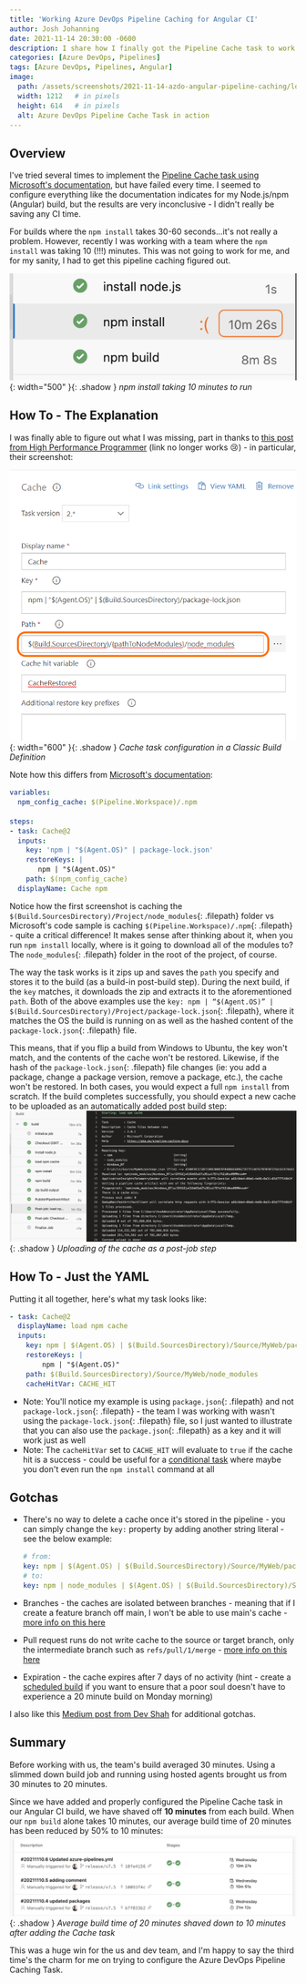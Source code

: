 ```yaml
---
title: 'Working Azure DevOps Pipeline Caching for Angular CI'
author: Josh Johanning
date: 2021-11-14 20:30:00 -0600
description: I share how I finally got the Pipeline Cache task to work with my Angular build pipeline
categories: [Azure DevOps, Pipelines]
tags: [Azure DevOps, Pipelines, Angular]
image:
  path: /assets/screenshots/2021-11-14-azdo-angular-pipeline-caching/load-npm-cache.png
  width: 1212   # in pixels
  height: 614   # in pixels
  alt: Azure DevOps Pipeline Cache Task in action
---
```


## Overview

I've tried several times to implement the [Pipeline Cache task using Microsoft's documentation](https://docs.microsoft.com/en-us/azure/devops/pipelines/release/caching?view=azure-devops#nodejsnpm), but have failed every time. I seemed to configure everything like the documentation indicates for my Node.js/npm (Angular) build, but the results are very inconclusive - I didn't really be saving any CI time. 

For builds where the `npm install` takes 30-60 seconds...it's not really a problem. However, recently I was working with a team where the `npm install` was taking 10 (!!!) minutes. This was not going to work for me, and for my sanity, I had to get this pipeline caching figured out.

![slow npm install](/assets/screenshots/2021-11-14-azdo-angular-pipeline-caching/slow-npm-install.png ){: width="500" }{: .shadow }
_npm install taking 10 minutes to run_

## How To - The Explanation

I was finally able to figure out what I was missing, part in thanks to [this post from High Performance Programmer](https://www.highperformanceprogrammer.com/2021/05/30/how-to-cache-node-modules-npm-install-command-in-azure-devops-classic-builds/) (link no longer works 😢) - in particular, their screenshot:

![pipeline cache task configuration from High Performance Programmer](/assets/screenshots/2021-11-14-azdo-angular-pipeline-caching/CacheBuildStep.png ){: width="600" }{: .shadow }
_Cache task configuration in a Classic Build Definition_

Note how this differs from [Microsoft's documentation](https://docs.microsoft.com/en-us/azure/devops/pipelines/release/caching?view=azure-devops#nodejsnpm):
```yml
variables:
  npm_config_cache: $(Pipeline.Workspace)/.npm

steps:
- task: Cache@2
  inputs:
    key: 'npm | "$(Agent.OS)" | package-lock.json'
    restoreKeys: |
       npm | "$(Agent.OS)"
    path: $(npm_config_cache)
  displayName: Cache npm
```

Notice how the first screenshot is caching the `$(Build.SourcesDirectory)/Project/node_modules`{: .filepath} folder vs Microsoft's code sample is caching `$(Pipeline.Workspace)/.npm`{: .filepath} - quite a critical difference! It makes sense after thinking about it, when you run `npm install` locally, where is it going to download all of the modules to? The `node_modules`{: .filepath} folder in the root of the project, of course.

The way the task works is it zips up and saves the `path` you specify and stores it to the build (as a build-in post-build step). During the next build, if the `key` matches, it downloads the zip and extracts it to the aforementioned `path`. Both of the above examples use the `key: npm | “$(Agent.OS)” | $(Build.SourcesDirectory)/Project/package-lock.json`{: .filepath}, where it matches the OS the build is running on as well as the hashed content of the `package-lock.json`{: .filepath} file. 

This means, that if you flip a build from Windows to Ubuntu, the key won't match, and the contents of the cache won't be restored. Likewise, if the hash of the `package-lock.json`{: .filepath} file changes (ie: you add a package, change a package version, remove a package, etc.), the cache won't be restored. In both cases, you would expect a full `npm install` from scratch. If the build completes successfully, you should expect a new cache to be uploaded as an automatically added post build step:
![uploading cache to pipeline](/assets/screenshots/2021-11-14-azdo-angular-pipeline-caching/upload-cache.png ){: .shadow }
_Uploading of the cache as a post-job step_

## How To - Just the YAML

Putting it all together, here's what my task looks like:

```yml
- task: Cache@2
  displayName: load npm cache
  inputs:
    key: npm | $(Agent.OS) | $(Build.SourcesDirectory)/Source/MyWeb/package.json
    restoreKeys: |
        npm | "$(Agent.OS)"
    path: $(Build.SourcesDirectory)/Source/MyWeb/node_modules
    cacheHitVar: CACHE_HIT
```

- Note: You'll notice my example is using `package.json`{: .filepath} and not `package-lock.json`{: .filepath} - the team I was working with wasn't using the `package-lock.json`{: .filepath} file, so I just wanted to illustrate that you can also use the `package.json`{: .filepath} as a key and it will work just as well
- Note: The `cacheHitVar` set to `CACHE_HIT` will evaluate to `true` if the cache hit is a success - could be useful for a [conditional task](https://docs.microsoft.com/en-us/azure/devops/pipelines/release/caching?view=azure-devops#conditioning-on-cache-restoration) where maybe you don't even run the `npm install` command at all

## Gotchas

- There's no way to delete a cache once it's stored in the pipeline - you can simply change the `key:` property by adding another string literal - see the below example: 
   ```yml
   # from: 
   key: npm | $(Agent.OS) | $(Build.SourcesDirectory)/Source/MyWeb/package.json
   # to: 
   key: npm | node_modules | $(Agent.OS) | $(Build.SourcesDirectory)/Source/MyWeb/package.json
   ```

- Branches - the caches are isolated between branches - meaning that if I create a feature branch off main, I won't be able to use main's cache - [more info on this here](https://docs.microsoft.com/en-us/azure/devops/pipelines/release/caching?view=azure-devops#cache-isolation-and-security)
- Pull request runs do not write cache to the source or target branch, only the intermediate branch such as `refs/pull/1/merge` - [more info on this here](https://docs.microsoft.com/en-us/azure/devops/pipelines/release/caching?view=azure-devops#cache-isolation-and-security)
- Expiration - the cache expires after 7 days of no activity (hint - create a [scheduled build](https://docs.microsoft.com/en-us/azure/devops/pipelines/process/scheduled-triggers?view=azure-devops&tabs=yaml) if you want to ensure that a poor soul doesn't have to experience a 20 minute build on Monday morning)

I also like this [Medium post from Dev Shah](https://medium.com/tenets/azure-pipeline-caching-a53e8117c242) for additional gotchas.

## Summary

Before working with us, the team's build averaged 30 minutes. Using a slimmed down build job and running using hosted agents brought us from 30 minutes to 20 minutes.

Since we have added and properly configured the Pipeline Cache task in our Angular CI build, we have shaved off **10 minutes** from each build. When our `npm build` alone takes 10 minutes, our average build time of 20 minutes has been reduced by 50% to 10 minutes:
![build time comparison](/assets/screenshots/2021-11-14-azdo-angular-pipeline-caching/build-time-comparison.png ){: .shadow }
_Average build time of 20 minutes shaved down to 10 minutes after adding the Cache task_

This was a huge win for the us and dev team, and I'm happy to say the third time's the charm for me on trying to configure the Azure DevOps Pipeline Caching Task.
